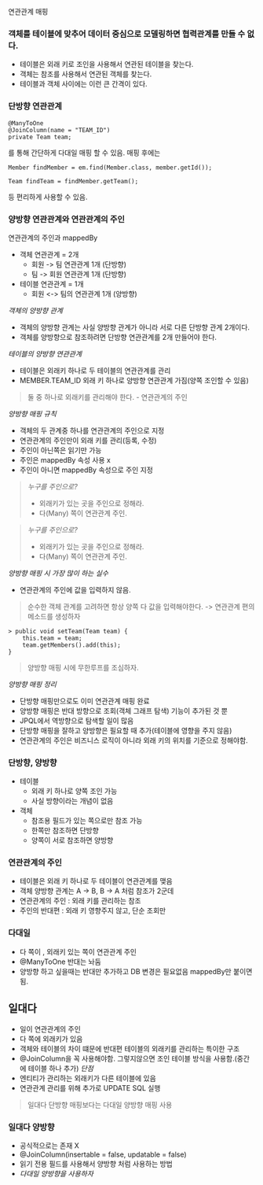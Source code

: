 연관관계 매핑
### 객체를 테이블에 맞추어 데이터 중심으로 모델링하면 협력관계를 만들 수 없다.
- 테이블은 외래 키로 조인을 사용해서 연관된 테이블을 찾는다.
- 객체는 참조를 사용해서 연관된 객체를 찾는다.
- 테이블과 객체 사이에는 이런 큰 간격이 있다.

### 단방향 연관관계
```
@ManyToOne
@JoinColumn(name = "TEAM_ID")
private Team team;
```
를 통해 간단하게 다대일 매핑 할 수 있음.
매핑 후에는
```
Member findMember = em.find(Member.class, member.getId());

Team findTeam = findMember.getTeam();
```
등 편리하게 사용할 수 있음.

### 양방향 연관관계와 연관관계의 주인

연관관계의 주인과 mappedBy
- 객체 연관관계 = 2개
	- 회원 -> 팀 연관관계 1개 (단방향)
	- 팀 -> 회원 연관관계 1개 (단방향)
- 테이블 연관관계 = 1개
	- 회원 <-> 팀의 연관관계 1개 (양방향)

*객체의 양방향 관계*
- 객체의 양방향 관계는 사실 양방향 관계가 아니라 서로 다른 단방향 관계 2개이다.
- 객체를 양방향으로 참조하려면 단방향 연관관계를 2개 만들어야 한다.

*테이블의 양방향 연관관계*
- 테이블은 외래키 하나로 두 테이블의 연관관계를 관리
- MEMBER.TEAM_ID 외래 키 하나로 양방향 연관관계 가짐(양쪽 조인할 수 있음)

> 둘 중 하나로 외래키를 관리해야 한다. - 연관관계의 주인

*양방향 매핑 규칙*
- 객체의 두 관계중 하나를 연관관계의 주인으로 지정
- 연관관계의 주인만이 외래 키를 관리(등록, 수정)
- 주인이 아닌쪽은 읽기만 가능
- 주인은 mappedBy 속성 사용 x
- 주인이 아니면 mappedBy 속성으로 주인 지정

> *누구를 주인으로?*
> - 외래키가 있는 곳을 주인으로 정해라.
> - 다(Many) 쪽이 연관관계 주인.

> *누구를 주인으로?*
> - 외래키가 있는 곳을 주인으로 정해라.
> - 다(Many) 쪽이 연관관계 주인.

*양방향 매핑 시 가장 많이 하는 실수*
- 연관관계의 주인에 값을 입력하지 않음.

> 순수한 객체 관계를 고려하면 항상 양쪽 다 값을 입력해야한다.
> -> 연관관계 편의 메소드를 생성하자 
```
> public void setTeam(Team team) {
    this.team = team;
    team.getMembers().add(this);
}
```
> 양방향 매핑 시에 무한루프를 조심하자.

*양방향 매핑 정리*
- 단방향 매핑만으로도 이미 연관관계 매핑 완료
- 양방향 매핑은 반대 방향으로 조회(객체 그래프 탐색) 기능이 추가된 것 뿐
- JPQL에서 역방향으로 탐색할 일이 많음
- 단방향 매핑을 잘하고 양방향은 필요할 때 추가(테이블에 영향을 주지 않음)
- 연관관계의 주인은 비즈니스 로직이 아니라 외래 키의 위치를 기준으로 정해야함.

### 단방향, 양방향
- 테이블
	- 외래 키 하나로 양쪽 조인 가능
	- 사실 방향이라는 개념이 없음
- 객체
	- 참조용 필드가 있는 쪽으로만 참조 가능
	- 한쪽만 참조하면 단방향
	- 양쪽이 서로 참조하면 양방향

### 연관관계의 주인
- 테이블은 외래 키 하나로 두 테이블이 연관관계를 맺음
- 객체 양방향 관계는 A -> B, B -> A 처럼 참조가 2군데
- 연관관계의 주인 : 외래 키를 관리하는 참조
- 주인의 반대편 : 외래 키 영향주지 않고, 단순 조회만

### 다대일
- 다 쪽이 , 외래키 있는 쪽이 연관관계 주인
- @ManyToOne 반대는 놔둠
- 양방향 하고 싶을때는 반대만 추가하고 DB 변경은 필요없음 mappedBy만 붙이면됨.

## 일대다
- 일이 연관관계의 주인
- 다 쪽에 외래키가 있음
- 객체와 테이블의 차이 떄문에 반대편 테이블의 외래키를 관리하는 특이한 구조
- @JoinColumn을 꼭 사용해야함. 그렇지않으면 조인 테이블 방식을 사용함.(중간에 테이블 하나 추가)
*단점*
- 엔티티가 관리하는 외래키가 다른 테이블에 있음
- 연관관계 관리를 위해 추가로 UPDATE SQL 실행

> 일대다 단방향 매핑보다는 다대일 양방향 매핑 사용

### 일대다 양방향
- 공식적으로는 존재 X
- @JoinColumn(insertable = false, updatable = false)
- 읽기 전용 필드를 사용해서 양방향 처럼 사용하는 방법
- *다대일 양방향을 사용하자*